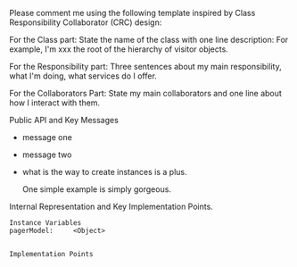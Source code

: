 Please comment me using the following template inspired by Class Responsibility Collaborator (CRC) design:For the Class part:  State the name of the class with one line description: For example, I'm xxx the root of the hierarchy of visitor objects.For the Responsibility part: Three sentences about my main responsibility, what I'm doing, what services do I offer.For the Collaborators Part: State my main collaborators and one line about how I interact with them. Public API and Key Messages- message one   - message two - what is the way to create instances is a plus.   One simple example is simply gorgeous. Internal Representation and Key Implementation Points.    Instance Variables	pagerModel:		<Object>    Implementation Points